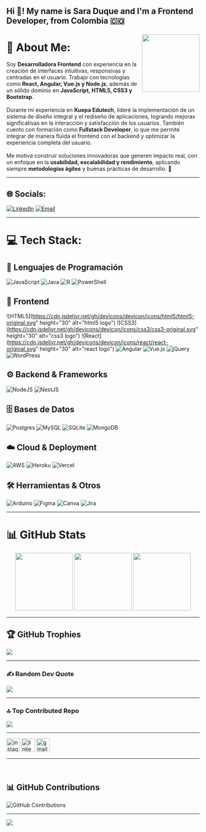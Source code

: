 <h2 align="left">Hi 👋! My name is Sara Duque and I'm a Frontend Developer, from Colombia 🇨🇴</h2>

###

<img align="right" height="150" src="https://i.imgflip.com/65efzo.gif"  />

# 💫 About Me:
Soy **Desarrolladora Frontend** con experiencia en la creación de interfaces intuitivas, responsivas y centradas en el usuario. Trabajo con tecnologías como **React, Angular, Vue.js y Node.js**, además de un sólido dominio en **JavaScript, HTML5, CSS3 y Bootstrap**.<br><br>Durante mi experiencia en **Kuepa Edutech**, lideré la implementación de un sistema de diseño integral y el rediseño de aplicaciones, logrando mejoras significativas en la interacción y satisfacción de los usuarios. También cuento con formación como **Fullstack Developer**, lo que me permite integrar de manera fluida el frontend con el backend y optimizar la experiencia completa del usuario.<br><br>Me motiva construir soluciones innovadoras que generen impacto real, con un enfoque en la **usabilidad, escalabilidad y rendimiento**, aplicando siempre **metodologías ágiles** y buenas prácticas de desarrollo. 🚀

---

## 🌐 Socials:
[![LinkedIn](https://img.shields.io/badge/LinkedIn-%230077B5.svg?logo=linkedin&logoColor=white)](https://www.linkedin.com/in/sara-duque-desarrolladora-frontend/) 
[![Email](https://img.shields.io/badge/Email-D14836?logo=gmail&logoColor=white)](mailto:luciaduque248@gmail.com)  

---

# 💻 Tech Stack:

## 📝 Lenguajes de Programación
![JavaScript](https://img.shields.io/badge/javascript-%23323330.svg?style=for-the-badge&logo=javascript&logoColor=%23F7DF1E) 
![Java](https://img.shields.io/badge/java-%23ED8B00.svg?style=for-the-badge&logo=openjdk&logoColor=white) 
![R](https://img.shields.io/badge/r-%23276DC3.svg?style=for-the-badge&logo=r&logoColor=white) 
![PowerShell](https://img.shields.io/badge/PowerShell-%235391FE.svg?style=for-the-badge&logo=powershell&logoColor=white) 

## 🎨 Frontend
![HTML5](https://cdn.jsdelivr.net/gh/devicons/devicon/icons/html5/html5-original.svg" height="30" alt="html5 logo") 
![CSS3](https://cdn.jsdelivr.net/gh/devicons/devicon/icons/css3/css3-original.svg" height="30" alt="css3 logo") 
![React](https://cdn.jsdelivr.net/gh/devicons/devicon/icons/react/react-original.svg" height="30" alt="react logo") 
![Angular](https://img.shields.io/badge/angular-%23DD0031.svg?style=for-the-badge&logo=angular&logoColor=white) 
![Vue.js](https://img.shields.io/badge/vue.js-%2335495e.svg?style=for-the-badge&logo=vuedotjs&logoColor=%234FC08D) 
![jQuery](https://img.shields.io/badge/jquery-%230769AD.svg?style=for-the-badge&logo=jquery&logoColor=white) 
![WordPress](https://img.shields.io/badge/WordPress-%23117AC9.svg?style=for-the-badge&logo=WordPress&logoColor=white) 

## ⚙️ Backend & Frameworks
![NodeJS](https://img.shields.io/badge/node.js-6DA55F?style=for-the-badge&logo=node.js&logoColor=white) 
![NestJS](https://img.shields.io/badge/nestjs-%23E0234E.svg?style=for-the-badge&logo=nestjs&logoColor=white) 

## 🗄️ Bases de Datos
![Postgres](https://img.shields.io/badge/postgres-%23316192.svg?style=for-the-badge&logo=postgresql&logoColor=white) 
![MySQL](https://img.shields.io/badge/mysql-4479A1.svg?style=for-the-badge&logo=mysql&logoColor=white) 
![SQLite](https://img.shields.io/badge/sqlite-%2307405e.svg?style=for-the-badge&logo=sqlite&logoColor=white) 
![MongoDB](https://img.shields.io/badge/MongoDB-%234ea94b.svg?style=for-the-badge&logo=mongodb&logoColor=white) 

## ☁️ Cloud & Deployment
![AWS](https://img.shields.io/badge/AWS-%23FF9900.svg?style=for-the-badge&logo=amazon-aws&logoColor=white) 
![Heroku](https://img.shields.io/badge/heroku-%23430098.svg?style=for-the-badge&logo=heroku&logoColor=white) 
![Vercel](https://img.shields.io/badge/vercel-%23000000.svg?style=for-the-badge&logo=vercel&logoColor=white) 

## 🛠️ Herramientas & Otros
![Arduino](https://img.shields.io/badge/-Arduino-00979D?style=for-the-badge&logo=Arduino&logoColor=white) 
![Figma](https://img.shields.io/badge/figma-%23F24E1E.svg?style=for-the-badge&logo=figma&logoColor=white) 
![Canva](https://img.shields.io/badge/Canva-%2300C4CC.svg?style=for-the-badge&logo=Canva&logoColor=white) 
![Jira](https://img.shields.io/badge/jira-%230A0FFF.svg?style=for-the-badge&logo=jira&logoColor=white) 

---

# 📊 GitHub Stats

<p align="center">
  <img src="https://github-readme-stats.vercel.app/api?username=luciaduque248&show_icons=true&theme=dracula&hide_border=false&include_all_commits=true&count_private=true" height="150"/>
  <img src="https://nirzak-streak-stats.vercel.app/?user=luciaduque248&theme=dracula&hide_border=false" height="150"/>
  <img src="https://github-readme-stats.vercel.app/api/top-langs/?username=luciaduque248&theme=dracula&hide_border=false&include_all_commits=true&count_private=true&layout=compact" height="150"/>
</p>

---

## 🏆 GitHub Trophies
![](https://github-profile-trophy.vercel.app/?username=luciaduque248&theme=dracula&no-frame=false&no-bg=false&margin-w=4)

---

### ✍️ Random Dev Quote
![](https://quotes-github-readme.vercel.app/api?type=vetical&theme=radical)

---

### 🔝 Top Contributed Repo
![](https://github-contributor-stats.vercel.app/api?username=luciaduque248&limit=5&theme=dracula&combine_all_yearly_contributions=true)

---

<div align="left">
  <img src="https://img.shields.io/static/v1?message=Instagram&logo=instagram&label=&color=E4405F&logoColor=white&labelColor=&style=for-the-badge" height="35" alt="instagram logo"  />
  <img src="https://img.shields.io/static/v1?message=LinkedIn&logo=linkedin&label=&color=0077B5&logoColor=white&labelColor=&style=for-the-badge" height="35" alt="linkedin logo"  />
  <img src="https://img.shields.io/static/v1?message=Gmail&logo=gmail&label=&color=D14836&logoColor=white&labelColor=&style=for-the-badge" height="35" alt="gmail logo"  />
</div>

---

<br clear="both">

## 📊 GitHub Contributions
![GitHub Contributions](https://ghchart.rshah.org/79fe96/luciaduque248)




---
[![](https://visitcount.itsvg.in/api?id=luciaduque248&icon=8&color=1)](https://visitcount.itsvg.in)

<!-- Proudly created with GPRM ( https://gprm.itsvg.in ) -->
